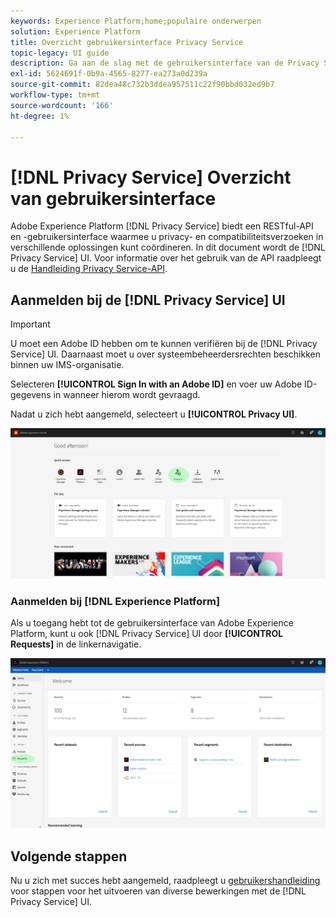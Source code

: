 ```yaml
---
keywords: Experience Platform;home;populaire onderwerpen
solution: Experience Platform
title: Overzicht gebruikersinterface Privacy Service
topic-legacy: UI guide
description: Ga aan de slag met de gebruikersinterface van de Privacy Service om privacyverzoeken in verschillende Experience Cloud-toepassingen te coördineren en te controleren.
exl-id: 5624691f-0b9a-4565-8277-ea273a0d239a
source-git-commit: 82dea48c732b3ddea957511c22f90bbd032ed9b7
workflow-type: tm+mt
source-wordcount: '166'
ht-degree: 1%

---
```


# [!DNL Privacy Service] Overzicht van gebruikersinterface

Adobe Experience Platform [!DNL Privacy Service] biedt een RESTful-API en -gebruikersinterface waarmee u privacy- en compatibiliteitsverzoeken in verschillende oplossingen kunt coördineren. In dit document wordt de [!DNL Privacy Service] UI. Voor informatie over het gebruik van de API raadpleegt u de [Handleiding Privacy Service-API](../api/overview.md).

## Aanmelden bij de [!DNL Privacy Service] UI

>[!IMPORTANT]
>
>U moet een Adobe ID hebben om te kunnen verifiëren bij de [!DNL Privacy Service] UI. Daarnaast moet u over systeembeheerdersrechten beschikken binnen uw IMS-organisatie.

Selecteren **[!UICONTROL Sign In with an Adobe ID]** en voer uw Adobe ID-gegevens in wanneer hierom wordt gevraagd.

Nadat u zich hebt aangemeld, selecteert u **[!UICONTROL Privacy UI]**.

![](../images/ui-overview/quick-access.png)

### Aanmelden bij [!DNL Experience Platform]

Als u toegang hebt tot de gebruikersinterface van Adobe Experience Platform, kunt u ook [!DNL Privacy Service] UI door **[!UICONTROL Requests]** in de linkernavigatie.

![](../images/ui-overview/platform.png)

## Volgende stappen

Nu u zich met succes hebt aangemeld, raadpleegt u [gebruikershandleiding](user-guide.md) voor stappen voor het uitvoeren van diverse bewerkingen met de [!DNL Privacy Service] UI.
